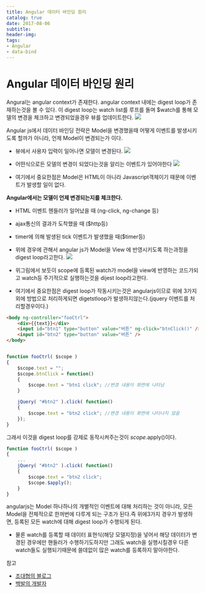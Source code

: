 ```yaml
---
title: Angular 데이터 바인딩 원리
catalog: true
date: 2017-08-06
subtitle:
header-img:
tags:
- Angular
- data-bind
---
```


# Angular 데이터 바인딩 원리
Angural는 angular context가 존재한다. angular context 내에는 digest loop가 존재하는것을 볼 수 있다. 이 digest loop는 watch list를 루프를 돌며 $watch를 통해 모델의 변경을 체크하고 변경되었을경우 뷰를 업데이트한다.
![](http://i.imgur.com/Gv8puCF.png)

Angular js에서 데이터 바인딩 전략은 Model을 변경했을때 어떻게 이벤트를 발생시키도록 할까가 아니라, 언제 Model이 변경되는가 이다.

* 뷰에서 사용자 입력이 일어나면 모델이 변경된다.
 ![](http://mblogthumb1.phinf.naver.net/20131217_232/jjoommnn_1387286496086d7B0U_JPEG/binding01.jpeg?type=w2)

*  어떤식으로든 모델의 변경이 되었다는것을 알리는 이벤트가 있어야한다
![](http://mblogthumb3.phinf.naver.net/20131217_14/jjoommnn_13872865126980kkcM_JPEG/binding02.jpeg?type=w2)

* 여기에서 중요한점은 Model은 HTML이 아니라 Javascript객체이기 때문에 이벤트가 발생할 일이 없다.

**Angular에서는 모델이 언제 변경되는지를 체크한다.**
  * HTML 이벤트 헨들러가 일어났을 때 (ng-click, ng-change 등)
  * ajax통신의 결과가 도착했을 때 ($http등)
  * timer에 의해 발생된 tick 이벤트가 발생했을 때($timer등)

* 위에 경우에 관해서 angular js가  Model을 View 에 반영시키도록 하는과정을 digest loop라고한다.
![](http://mblogthumb1.phinf.naver.net/20131217_272/jjoommnn_1387286559370YEt27_JPEG/binding03.jpeg?type=w2)

* 위그림에서 보듯이 scope에 등록된 watch가 model을 view에 반영하는 코드가되고 watch등 주기적으로 실행하는것을 dijest loop라고한다.

* 여기에서 중요한점은 digest loop가 작동시키는것은 angularjs이므로 위에 3가지외에 방법으로 처리하게되면 digetstloop가 발생하지않는다.(jquery 이벤트를 처리할경우이다.)

```html
<body ng-controller="fooCtrl">
    <div>{{text}}</div>
    <input id="btn1" type="button" value="버튼" ng-click="btnClick()" />
    <input id="btn2" type="button" value="버튼" />
</body>

```

```javascript

function fooCtrl( $scope )
{
    $scope.text = "";
    $scope.btnClick = function()
    {
        $scope.text = "btn1 click"; //변경 내용이 화면에 나타남
    }

    jQuery( "#btn2" ).click( function()
    {
        $scope.text = "btn2 click"; //변경 내용이 화면에 나타나지 않음
    });
}

```

그래서 이것을 digest loop를 강제로 동작시켜주는것이 $scope.$apply()이다.

```javascript
function fooCtrl( $scope )
{
    ...
    jQuery( "#btn2" ).click( function()
    {
        $scope.text = "btn2 click";
        $scope.$apply();
    }
}

```

angularjs는 Model 하나하나의 개별적인 이벤트에 대해 처리하는 것이 아니라, 모든 Model을 전체적으로 한꺼번에 다루게 되는 구조가 된다.즉 위에3가지 경우가 발생하면, 등록된 모든 watch에 대해 digest loop가 수행되게 된다.

* 물론 watch를 등록할 때 데이터 표현식(해당 모델지정)을 넣어서 해당 데이터가 변경된 경우에만 핸들러가 수행하기도하지만 그래도 watch을 실행시킬경우 다른 watch들도 실행되기때문에 쓸데없이 많은 watch를 등록하지 말아야한다.


참고<br>
* [조대협의 블로그](http://bcho.tistory.com/851)<br>
* [백발의 개발자](http://m.blog.naver.com/jjoommnn/130181901609)
